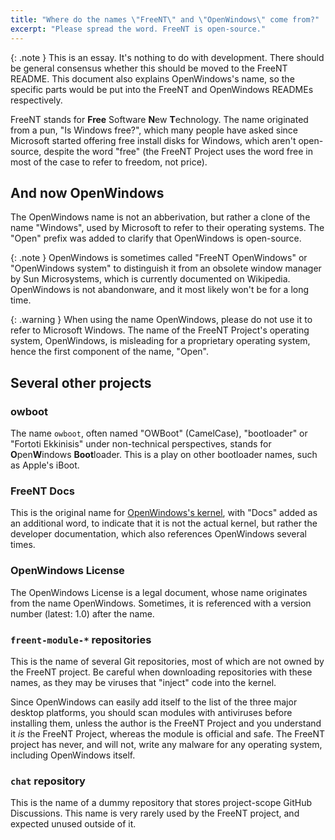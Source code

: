 ```yaml
---
title: "Where do the names \"FreeNT\" and \"OpenWindows\" come from?"
excerpt: "Please spread the word. FreeNT is open-source."
---
```

{: .note }
This is an essay. It's nothing to do with development. There should be general consensus whether this should be moved to the FreeNT README. This document also explains OpenWindows's name, so the specific parts would be put into the FreeNT and OpenWindows READMEs respectively.

FreeNT stands for **Free** Software **N**ew **T**echnology. The name originated from a pun, "Is Windows free?", which many people
have asked since Microsoft started offering free install disks for Windows, which aren't open-source, despite the
word "free" (the FreeNT Project uses the word free in most of the case to refer to freedom, not price).

## And now OpenWindows

The OpenWindows name is not an abberivation, but rather a clone of the name "Windows", used by Microsoft to refer
to their operating systems. The "Open" prefix was added to clarify that OpenWindows is open-source.

{: .note }
OpenWindows is sometimes called "FreeNT OpenWindows" or "OpenWindows system" to distinguish it from an obsolete window manager by Sun Microsystems, which is currently documented on Wikipedia. OpenWindows is not abandonware, and it most likely won't be for a long time.

{: .warning }
When using the name OpenWindows, please do not use it to refer to Microsoft Windows.
The name of the FreeNT Project's operating system, OpenWindows, is misleading for a proprietary operating system,
hence the first component of the name, "Open".

## Several other projects

### owboot
The name `owboot`, often named "OWBoot" (CamelCase), "bootloader" or "Fortoti Ekkinisis" under
non-technical perspectives, stands for **O**pen**W**indows **Boot**loader.
This is a play on other bootloader names, such as Apple's iBoot.

### FreeNT Docs
This is the original name for [OpenWindows's kernel](#top), with "Docs" added as an additional word, to indicate
that it is not the actual kernel, but rather the developer documentation, which also references
OpenWindows several times.

### OpenWindows License
The OpenWindows License is a legal document, whose name originates from the name OpenWindows.
Sometimes, it is referenced with a version number (latest: 1.0) after the name.

### `freent-module-*` repositories
This is the name of several Git repositories, most of which are not owned by the FreeNT project.
Be careful when downloading repositories with these names, as they may be viruses that "inject" code
into the kernel.

Since OpenWindows can easily add itself to the list of the three major desktop platforms,
you should scan modules with antiviruses before installing them, unless the author is the FreeNT
Project and you understand it *is* the FreeNT Project, whereas the module is official and safe.
The FreeNT project has never, and will not, write any malware for any operating system, including
OpenWindows itself.

### `chat` repository
This is the name of a dummy repository that stores project-scope GitHub Discussions.
This name is very rarely used by the FreeNT project, and expected unused outside of it.
